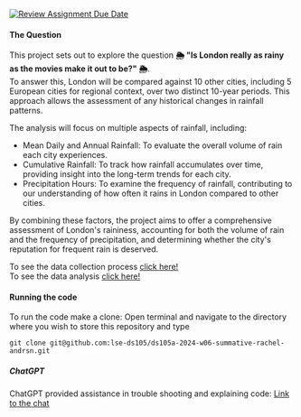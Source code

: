 [![Review Assignment Due Date](https://classroom.github.com/assets/deadline-readme-button-22041afd0340ce965d47ae6ef1cefeee28c7c493a6346c4f15d667ab976d596c.svg)](https://classroom.github.com/a/16Ytx_fz)

#### The Question

This project sets out to explore the question **🌦️ "Is London really as rainy as the movies make it out to be?" 🌦️**.  
To answer this, London will be compared against 10 other cities, including 5 European cities for regional context, over two distinct 10-year periods. This approach allows the assessment of any historical changes in rainfall patterns.

The analysis will focus on multiple aspects of rainfall, including:

- Mean Daily and Annual Rainfall: To evaluate the overall volume of rain each city experiences.
- Cumulative Rainfall: To track how rainfall accumulates over time, providing insight into the long-term trends for each city.
- Precipitation Hours: To examine the frequency of rainfall, contributing to our understanding of how often it rains in London compared to other cities.

By combining these factors, the project aims to offer a comprehensive assessment of London's raininess, accounting for both the volume of rain and the frequency of precipitation, and determining whether the city's reputation for frequent rain is deserved.

To see the data collection process [click here!](code/NB01%20-%20Data%20Collection.ipynb)  
To see the data analysis [click here!](code/NB02%20-%20Data%20Analysis.ipynb)

#### Running the code
To run the code make a clone:
Open terminal and navigate to the directory where you wish to store this repository and type
```
git clone git@github.com:lse-ds105/ds105a-2024-w06-summative-rachel-andrsn.git
```

##### ChatGPT
ChatGPT provided assistance in trouble shooting and explaining code:
[Link to the chat](https://chatgpt.com/share/672c8143-16dc-800c-b73b-874ae3e5e99a)
